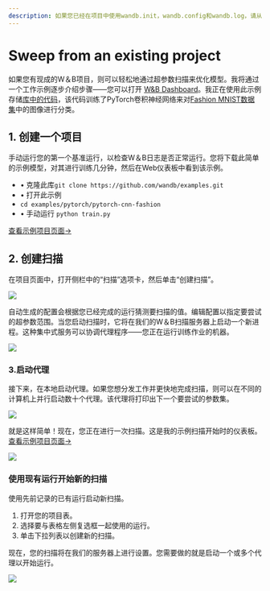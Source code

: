 ```yaml
---
description: 如果您已经在项目中使用wandb.init，wandb.config和wandb.log，请从这里开始！
---
```


# Sweep from an existing project

 如果您有现成的W＆B项目，则可以轻松地通过超参数扫描来优化模型。我将通过一个工作示例逐步介绍步骤——您可以打开 [W&B Dashboard](https://app.wandb.ai/carey/pytorch-cnn-fashion)。我正在使用此示例存储[库中的代码](https://github.com/wandb/examples/tree/master/examples/pytorch/pytorch-cnn-fashion)，该代码训练了PyTorch卷积神经网络来对[Fashion MNIST数据集](https://github.com/zalandoresearch/fashion-mnist)中的图像进行分类。

## 1. **创建一个项目**

手动运行您的第一个基准运行，以检查W＆B日志是否正常运行。您将下载此简单的示例模型，对其进行训练几分钟，然后在Web仪表板中看到该示例。

* • 克隆此库`git clone https://github.com/wandb/examples.git`
* • 打开此示例
* `cd examples/pytorch/pytorch-cnn-fashion`
* • 手动运行 `python train.py`

 [查看示例项目页面→](https://wandb.ai/carey/pytorch-cnn-fashion)

## 2. **创建扫描**

在项目页面中，打开侧栏中的“扫描”选项卡，然后单击“创建扫描”。

![](../../.gitbook/assets/sweep1.png)

自动生成的配置会根据您已经完成的运行猜测要扫描的值。编辑配置以指定要尝试的超参数范围。当您启动扫描时，它将在我们的W＆B扫描服务器上启动一个新进程。这种集中式服务可以协调代理程序——您正在运行训练作业的机器。

![](../../.gitbook/assets/sweep2.png)

### **3.启动代理**

接下来，在本地启动代理。如果您想分发工作并更快地完成扫描，则可以在不同的计算机上并行启动数十个代理。该代理将打印出下一个要尝试的参数集。 



![](../../.gitbook/assets/sweep3.png)

就是这样简单！现在，您正在进行一次扫描。这是我的示例扫描开始时的仪表板。[查看示例项目页面→](https://wandb.ai/carey/pytorch-cnn-fashion)

![](https://paper-attachments.dropbox.com/s_5D8914551A6C0AABCD5718091305DD3B64FFBA192205DD7B3C90EC93F4002090_1579066494222_image.png)

### **使用现有运行开始新的扫描**

使用先前记录的已有运行启动新扫描。

1. 打开您的项目表。
2. 选择要与表格左侧复选框一起使用的运行。
3. 单击下拉列表以创建新的扫描。

现在，您的扫描将在我们的服务器上进行设置。您需要做的就是启动一个或多个代理以开始运行。

![](../../.gitbook/assets/create-sweep-from-table%20%281%29.png)

